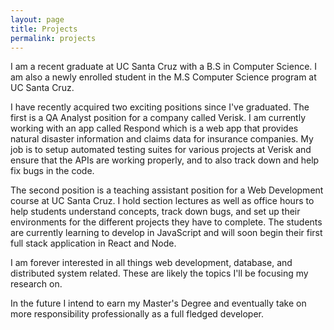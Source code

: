```yaml
---
layout: page
title: Projects
permalink: projects
---
```

I am a recent graduate at UC Santa Cruz with a B.S in Computer Science. I am also a newly enrolled student in the M.S Computer Science program at UC Santa Cruz.

I have recently acquired two exciting positions since I've graduated. The first is a QA Analyst position for a company called Verisk. I am currently working with an app called Respond which is a web app that provides natural disaster information and claims data for insurance companies. My job is to setup automated testing suites for various projects at Verisk and ensure that the APIs are working properly, and to also track down and help fix bugs in the code.

The second position is a teaching assistant position for a Web Development course at UC Santa Cruz. I hold section lectures as well as office hours to help students understand concepts, track down bugs, and set up their environments for the different projects they have to complete. The students are currently learning to develop in JavaScript and will soon begin their first full stack application in React and Node.

I am forever interested in all things web development, database, and distributed system related. These are likely the topics I'll be focusing my research on.

In the future I intend to earn my Master's Degree and eventually take on more responsibility professionally as a full fledged developer.


